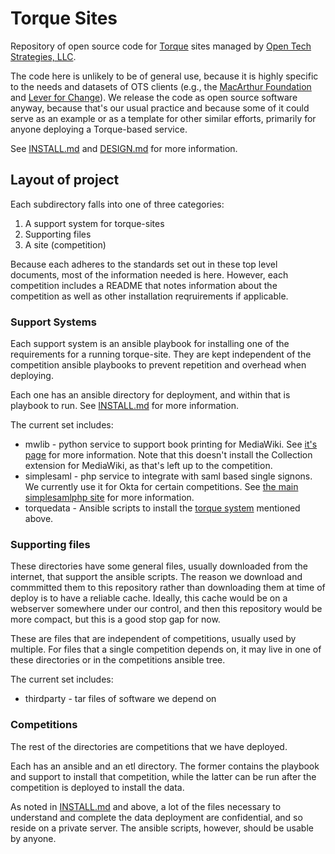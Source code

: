 # Torque Sites

Repository of open source code for
[Torque](https://github.com/opentechstrategies/torque/) sites managed
by [Open Tech Strategies, LLC](https://OpenTechStrategies.com/).

The code here is unlikely to be of general use, because it is highly
specific to the needs and datasets of OTS clients (e.g., the
[MacArthur Foundation](https://www.MacFound.org) and [Lever for
Change](https://www.leverforchange.org/)).  We release the code as
open source software anyway, because that's our usual practice and
because some of it could serve as an example or as a template for
other similar efforts, primarily for anyone deploying a Torque-based
service.

See [INSTALL.md](INSTALL.md) and [DESIGN.md](DESIGN.md) for more information.

## Layout of project

Each subdirectory falls into one of three categories:

1. A support system for torque-sites
2. Supporting files
3. A site (competition) 

Because each adheres to the standards set out in these top level
documents, most of the information needed is here.  However, each
competition includes a README that notes information about the
competition as well as other installation reqruirements if applicable.

### Support Systems

Each support system is an ansible playbook for installing one of the
requirements for a running torque-site.  They are kept independent
of the competition ansible playbooks to prevent repetition and
overhead when deploying.

Each one has an ansible directory for deployment, and within that
is playbook to run.  See [INSTALL.md](INSTALL.md) for more information.

The current set includes:

* mwlib - python service to support book printing for MediaWiki.
  See [it's page](https://mwlib.readthedocs.io/en/latest/) for more
  information.  Note that this doesn't install the Collection extension
  for MediaWiki, as that's left up to the competition.
* simplesaml - php service to integrate with saml based single signons.
  We currently use it for Okta for certain competitions.  See
  [the main simplesamlphp site](https://simplesamlphp.org/) for more
  information.
* torquedata - Ansible scripts to install the
  [torque system](https://github.com/opentechstrategies/torque/)
  mentioned above.

### Supporting files

These directories have some general files, usually downloaded from
the internet, that support the ansible scripts.  The reason we download
and commmitted them to this repository rather than downloading them
at time of deploy is to have a reliable cache.  Ideally, this cache
would be on a webserver somewhere under our control, and then this
repository would be more compact, but this is a good stop gap for now.

These are files that are independent of competitions, usually used
by multiple.  For files that a single competition depends on, it may
live in one of these directories or in the competitions ansible tree.

The current set includes:

* thirdparty - tar files of software we depend on

### Competitions

The rest of the directories are competitions that we have deployed.

Each has an ansible and an etl directory.  The former contains the
playbook and support to install that competition, while the latter
can be run after the competition is deployed to install the data.

As noted in [INSTALL.md](INSTALL.md) and above, a lot of the files
necessary to understand and complete the data deployment are confidential,
and so reside on a private server.  The ansible scripts, however,
should be usable by anyone.
